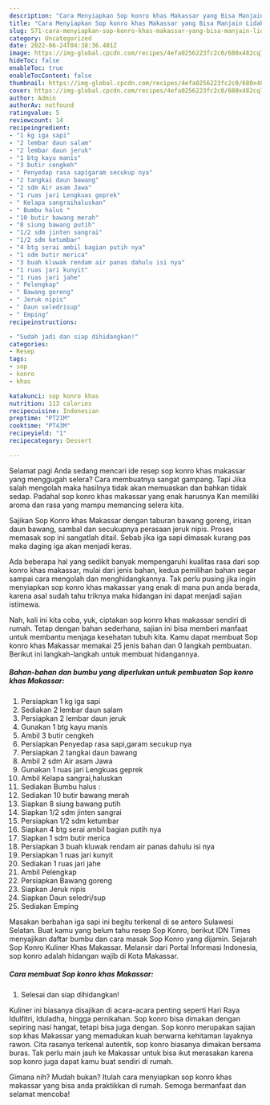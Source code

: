 ```yaml
---
description: "Cara Menyiapkan Sop konro khas Makassar yang Bisa Manjain Lidah"
title: "Cara Menyiapkan Sop konro khas Makassar yang Bisa Manjain Lidah"
slug: 571-cara-menyiapkan-sop-konro-khas-makassar-yang-bisa-manjain-lidah
category: Uncategorized
date: 2022-06-24T04:38:36.401Z
image: https://img-global.cpcdn.com/recipes/4efa0256223fc2c0/680x482cq70/sop-konro-khas-makassar-foto-resep-utama.jpg
hideToc: false
enableToc: true
enableTocContent: false
thumbnail: https://img-global.cpcdn.com/recipes/4efa0256223fc2c0/680x482cq70/sop-konro-khas-makassar-foto-resep-utama.jpg
cover: https://img-global.cpcdn.com/recipes/4efa0256223fc2c0/680x482cq70/sop-konro-khas-makassar-foto-resep-utama.jpg
author: Admin
authorAv: notfound
ratingvalue: 5
reviewcount: 14
recipeingredient:
- "1 kg iga sapi"
- "2 lembar daun salam"
- "2 lembar daun jeruk"
- "1 btg kayu manis"
- "3 butir cengkeh"
- " Penyedap rasa sapigaram secukup nya"
- "2 tangkai daun bawang"
- "2 sdm Air asam Jawa"
- "1 ruas jari Lengkuas geprek"
- " Kelapa sangraihaluskan"
- " Bumbu halus "
- "10 butir bawang merah"
- "8 siung bawang putih"
- "1/2 sdm jinten sangrai"
- "1/2 sdm ketumbar"
- "4 btg serai ambil bagian putih nya"
- "1 sdm butir merica"
- "3 buah kluwak rendam air panas dahulu isi nya"
- "1 ruas jari kunyit"
- "1 ruas jari jahe"
- " Pelengkap"
- " Bawang goreng"
- " Jeruk nipis"
- " Daun seledrisup"
- " Emping"
recipeinstructions:

- "Sudah jadi dan siap dihidangkan!"
categories:
- Resep
tags:
- sop
- konro
- khas

katakunci: sop konro khas 
nutrition: 113 calories
recipecuisine: Indonesian
preptime: "PT21M"
cooktime: "PT43M"
recipeyield: "1"
recipecategory: Dessert

---
```



Selamat pagi Anda sedang mencari ide resep sop konro khas makassar yang menggugah selera? Cara membuatnya sangat gampang. Tapi Jika salah mengolah maka hasilnya tidak akan memuaskan dan bahkan tidak sedap. Padahal sop konro khas makassar yang enak harusnya Kan memiliki aroma dan rasa yang mampu memancing selera kita.


Sajikan Sop Konro khas Makassar dengan taburan bawang goreng, irisan daun bawang, sambal dan secukupnya perasaan jeruk nipis. Proses memasak sop ini sangatlah ditail. Sebab jika iga sapi dimasak kurang pas maka daging iga akan menjadi keras.

Ada beberapa hal yang sedikit banyak mempengaruhi kualitas rasa dari sop konro khas makassar, mulai dari jenis bahan, kedua pemilihan bahan segar sampai cara mengolah dan menghidangkannya. Tak perlu pusing jika ingin menyiapkan sop konro khas makassar yang enak di mana pun anda berada, karena asal sudah tahu triknya maka hidangan ini dapat menjadi sajian istimewa.


Nah, kali ini kita coba, yuk, ciptakan sop konro khas makassar sendiri di rumah. Tetap dengan bahan sederhana, sajian ini bisa memberi manfaat untuk membantu menjaga kesehatan tubuh kita. Kamu dapat membuat Sop konro khas Makassar memakai 25 jenis bahan dan 0 langkah pembuatan. Berikut ini langkah-langkah untuk membuat hidangannya.

<!--inarticleads1-->

##### Bahan-bahan dan bumbu yang diperlukan untuk pembuatan Sop konro khas Makassar:

1. Persiapkan 1 kg iga sapi
1. Sediakan 2 lembar daun salam
1. Persiapkan 2 lembar daun jeruk
1. Gunakan 1 btg kayu manis
1. Ambil 3 butir cengkeh
1. Persiapkan  Penyedap rasa sapi,garam secukup nya
1. Persiapkan 2 tangkai daun bawang
1. Ambil 2 sdm Air asam Jawa
1. Gunakan 1 ruas jari Lengkuas geprek
1. Ambil  Kelapa sangrai,haluskan
1. Sediakan  Bumbu halus :
1. Sediakan 10 butir bawang merah
1. Siapkan 8 siung bawang putih
1. Siapkan 1/2 sdm jinten sangrai
1. Persiapkan 1/2 sdm ketumbar
1. Siapkan 4 btg serai ambil bagian putih nya
1. Siapkan 1 sdm butir merica
1. Persiapkan 3 buah kluwak rendam air panas dahulu isi nya
1. Persiapkan 1 ruas jari kunyit
1. Sediakan 1 ruas jari jahe
1. Ambil  Pelengkap
1. Persiapkan  Bawang goreng
1. Siapkan  Jeruk nipis
1. Siapkan  Daun seledri/sup
1. Sediakan  Emping


Masakan berbahan iga sapi ini begitu terkenal di se antero Sulawesi Selatan. Buat kamu yang belum tahu resep Sop Konro, berikut IDN Times menyajikan daftar bumbu dan cara masak Sop Konro yang dijamin. Sejarah Sop Konro Kuliner Khas Makassar. Melansir dari Portal Informasi Indonesia, sop konro adalah hidangan wajib di Kota Makassar. 

<!--inarticleads2-->

##### Cara membuat Sop konro khas Makassar:


1. Selesai dan siap dihidangkan!

Kuliner ini biasanya disajikan di acara-acara penting seperti Hari Raya Idulfitri, Iduladha, hingga pernikahan. Sop konro bisa dimakan dengan sepiring nasi hangat, tetapi bisa juga dengan. Sop konro merupakan sajian sop khas Makassar yang memadukan kuah berwarna kehitaman layaknya rawon. Cita rasanya terkenal autentik, sop konro biasanya dimakan bersama buras. Tak perlu main jauh ke Makassar untuk bisa ikut merasakan karena sop konro juga dapat kamu buat sendiri di rumah. 

Gimana nih? Mudah bukan? Itulah cara menyiapkan sop konro khas makassar yang bisa anda praktikkan di rumah. Semoga bermanfaat dan selamat mencoba!
